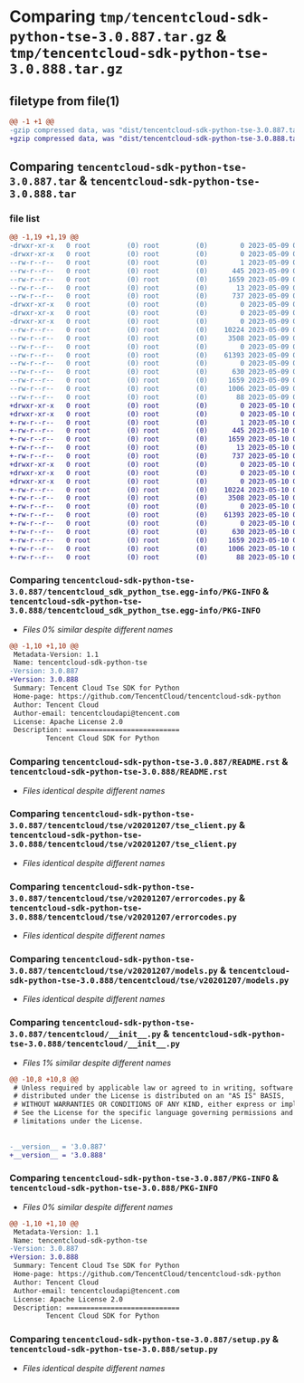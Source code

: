 # Comparing `tmp/tencentcloud-sdk-python-tse-3.0.887.tar.gz` & `tmp/tencentcloud-sdk-python-tse-3.0.888.tar.gz`

## filetype from file(1)

```diff
@@ -1 +1 @@
-gzip compressed data, was "dist/tencentcloud-sdk-python-tse-3.0.887.tar", last modified: Tue May  9 03:24:09 2023, max compression
+gzip compressed data, was "dist/tencentcloud-sdk-python-tse-3.0.888.tar", last modified: Wed May 10 02:58:40 2023, max compression
```

## Comparing `tencentcloud-sdk-python-tse-3.0.887.tar` & `tencentcloud-sdk-python-tse-3.0.888.tar`

### file list

```diff
@@ -1,19 +1,19 @@
-drwxr-xr-x   0 root         (0) root         (0)        0 2023-05-09 03:24:09.000000 tencentcloud-sdk-python-tse-3.0.887/
-drwxr-xr-x   0 root         (0) root         (0)        0 2023-05-09 03:24:09.000000 tencentcloud-sdk-python-tse-3.0.887/tencentcloud_sdk_python_tse.egg-info/
--rw-r--r--   0 root         (0) root         (0)        1 2023-05-09 03:24:09.000000 tencentcloud-sdk-python-tse-3.0.887/tencentcloud_sdk_python_tse.egg-info/dependency_links.txt
--rw-r--r--   0 root         (0) root         (0)      445 2023-05-09 03:24:09.000000 tencentcloud-sdk-python-tse-3.0.887/tencentcloud_sdk_python_tse.egg-info/SOURCES.txt
--rw-r--r--   0 root         (0) root         (0)     1659 2023-05-09 03:24:09.000000 tencentcloud-sdk-python-tse-3.0.887/tencentcloud_sdk_python_tse.egg-info/PKG-INFO
--rw-r--r--   0 root         (0) root         (0)       13 2023-05-09 03:24:09.000000 tencentcloud-sdk-python-tse-3.0.887/tencentcloud_sdk_python_tse.egg-info/top_level.txt
--rw-r--r--   0 root         (0) root         (0)      737 2023-05-09 03:24:09.000000 tencentcloud-sdk-python-tse-3.0.887/README.rst
-drwxr-xr-x   0 root         (0) root         (0)        0 2023-05-09 03:24:09.000000 tencentcloud-sdk-python-tse-3.0.887/tencentcloud/
-drwxr-xr-x   0 root         (0) root         (0)        0 2023-05-09 03:24:09.000000 tencentcloud-sdk-python-tse-3.0.887/tencentcloud/tse/
-drwxr-xr-x   0 root         (0) root         (0)        0 2023-05-09 03:24:09.000000 tencentcloud-sdk-python-tse-3.0.887/tencentcloud/tse/v20201207/
--rw-r--r--   0 root         (0) root         (0)    10224 2023-05-09 03:24:09.000000 tencentcloud-sdk-python-tse-3.0.887/tencentcloud/tse/v20201207/tse_client.py
--rw-r--r--   0 root         (0) root         (0)     3508 2023-05-09 03:24:09.000000 tencentcloud-sdk-python-tse-3.0.887/tencentcloud/tse/v20201207/errorcodes.py
--rw-r--r--   0 root         (0) root         (0)        0 2023-05-09 03:24:09.000000 tencentcloud-sdk-python-tse-3.0.887/tencentcloud/tse/v20201207/__init__.py
--rw-r--r--   0 root         (0) root         (0)    61393 2023-05-09 03:24:09.000000 tencentcloud-sdk-python-tse-3.0.887/tencentcloud/tse/v20201207/models.py
--rw-r--r--   0 root         (0) root         (0)        0 2023-05-09 03:24:09.000000 tencentcloud-sdk-python-tse-3.0.887/tencentcloud/tse/__init__.py
--rw-r--r--   0 root         (0) root         (0)      630 2023-05-09 03:24:09.000000 tencentcloud-sdk-python-tse-3.0.887/tencentcloud/__init__.py
--rw-r--r--   0 root         (0) root         (0)     1659 2023-05-09 03:24:09.000000 tencentcloud-sdk-python-tse-3.0.887/PKG-INFO
--rw-r--r--   0 root         (0) root         (0)     1006 2023-05-09 03:24:09.000000 tencentcloud-sdk-python-tse-3.0.887/setup.py
--rw-r--r--   0 root         (0) root         (0)       88 2023-05-09 03:24:09.000000 tencentcloud-sdk-python-tse-3.0.887/setup.cfg
+drwxr-xr-x   0 root         (0) root         (0)        0 2023-05-10 02:58:40.000000 tencentcloud-sdk-python-tse-3.0.888/
+drwxr-xr-x   0 root         (0) root         (0)        0 2023-05-10 02:58:40.000000 tencentcloud-sdk-python-tse-3.0.888/tencentcloud_sdk_python_tse.egg-info/
+-rw-r--r--   0 root         (0) root         (0)        1 2023-05-10 02:58:40.000000 tencentcloud-sdk-python-tse-3.0.888/tencentcloud_sdk_python_tse.egg-info/dependency_links.txt
+-rw-r--r--   0 root         (0) root         (0)      445 2023-05-10 02:58:40.000000 tencentcloud-sdk-python-tse-3.0.888/tencentcloud_sdk_python_tse.egg-info/SOURCES.txt
+-rw-r--r--   0 root         (0) root         (0)     1659 2023-05-10 02:58:40.000000 tencentcloud-sdk-python-tse-3.0.888/tencentcloud_sdk_python_tse.egg-info/PKG-INFO
+-rw-r--r--   0 root         (0) root         (0)       13 2023-05-10 02:58:40.000000 tencentcloud-sdk-python-tse-3.0.888/tencentcloud_sdk_python_tse.egg-info/top_level.txt
+-rw-r--r--   0 root         (0) root         (0)      737 2023-05-10 02:58:39.000000 tencentcloud-sdk-python-tse-3.0.888/README.rst
+drwxr-xr-x   0 root         (0) root         (0)        0 2023-05-10 02:58:40.000000 tencentcloud-sdk-python-tse-3.0.888/tencentcloud/
+drwxr-xr-x   0 root         (0) root         (0)        0 2023-05-10 02:58:40.000000 tencentcloud-sdk-python-tse-3.0.888/tencentcloud/tse/
+drwxr-xr-x   0 root         (0) root         (0)        0 2023-05-10 02:58:40.000000 tencentcloud-sdk-python-tse-3.0.888/tencentcloud/tse/v20201207/
+-rw-r--r--   0 root         (0) root         (0)    10224 2023-05-10 02:58:39.000000 tencentcloud-sdk-python-tse-3.0.888/tencentcloud/tse/v20201207/tse_client.py
+-rw-r--r--   0 root         (0) root         (0)     3508 2023-05-10 02:58:39.000000 tencentcloud-sdk-python-tse-3.0.888/tencentcloud/tse/v20201207/errorcodes.py
+-rw-r--r--   0 root         (0) root         (0)        0 2023-05-10 02:58:39.000000 tencentcloud-sdk-python-tse-3.0.888/tencentcloud/tse/v20201207/__init__.py
+-rw-r--r--   0 root         (0) root         (0)    61393 2023-05-10 02:58:39.000000 tencentcloud-sdk-python-tse-3.0.888/tencentcloud/tse/v20201207/models.py
+-rw-r--r--   0 root         (0) root         (0)        0 2023-05-10 02:58:39.000000 tencentcloud-sdk-python-tse-3.0.888/tencentcloud/tse/__init__.py
+-rw-r--r--   0 root         (0) root         (0)      630 2023-05-10 02:58:39.000000 tencentcloud-sdk-python-tse-3.0.888/tencentcloud/__init__.py
+-rw-r--r--   0 root         (0) root         (0)     1659 2023-05-10 02:58:40.000000 tencentcloud-sdk-python-tse-3.0.888/PKG-INFO
+-rw-r--r--   0 root         (0) root         (0)     1006 2023-05-10 02:58:39.000000 tencentcloud-sdk-python-tse-3.0.888/setup.py
+-rw-r--r--   0 root         (0) root         (0)       88 2023-05-10 02:58:40.000000 tencentcloud-sdk-python-tse-3.0.888/setup.cfg
```

### Comparing `tencentcloud-sdk-python-tse-3.0.887/tencentcloud_sdk_python_tse.egg-info/PKG-INFO` & `tencentcloud-sdk-python-tse-3.0.888/tencentcloud_sdk_python_tse.egg-info/PKG-INFO`

 * *Files 0% similar despite different names*

```diff
@@ -1,10 +1,10 @@
 Metadata-Version: 1.1
 Name: tencentcloud-sdk-python-tse
-Version: 3.0.887
+Version: 3.0.888
 Summary: Tencent Cloud Tse SDK for Python
 Home-page: https://github.com/TencentCloud/tencentcloud-sdk-python
 Author: Tencent Cloud
 Author-email: tencentcloudapi@tencent.com
 License: Apache License 2.0
 Description: ============================
         Tencent Cloud SDK for Python
```

### Comparing `tencentcloud-sdk-python-tse-3.0.887/README.rst` & `tencentcloud-sdk-python-tse-3.0.888/README.rst`

 * *Files identical despite different names*

### Comparing `tencentcloud-sdk-python-tse-3.0.887/tencentcloud/tse/v20201207/tse_client.py` & `tencentcloud-sdk-python-tse-3.0.888/tencentcloud/tse/v20201207/tse_client.py`

 * *Files identical despite different names*

### Comparing `tencentcloud-sdk-python-tse-3.0.887/tencentcloud/tse/v20201207/errorcodes.py` & `tencentcloud-sdk-python-tse-3.0.888/tencentcloud/tse/v20201207/errorcodes.py`

 * *Files identical despite different names*

### Comparing `tencentcloud-sdk-python-tse-3.0.887/tencentcloud/tse/v20201207/models.py` & `tencentcloud-sdk-python-tse-3.0.888/tencentcloud/tse/v20201207/models.py`

 * *Files identical despite different names*

### Comparing `tencentcloud-sdk-python-tse-3.0.887/tencentcloud/__init__.py` & `tencentcloud-sdk-python-tse-3.0.888/tencentcloud/__init__.py`

 * *Files 1% similar despite different names*

```diff
@@ -10,8 +10,8 @@
 # Unless required by applicable law or agreed to in writing, software
 # distributed under the License is distributed on an "AS IS" BASIS,
 # WITHOUT WARRANTIES OR CONDITIONS OF ANY KIND, either express or implied.
 # See the License for the specific language governing permissions and
 # limitations under the License.
 
 
-__version__ = '3.0.887'
+__version__ = '3.0.888'
```

### Comparing `tencentcloud-sdk-python-tse-3.0.887/PKG-INFO` & `tencentcloud-sdk-python-tse-3.0.888/PKG-INFO`

 * *Files 0% similar despite different names*

```diff
@@ -1,10 +1,10 @@
 Metadata-Version: 1.1
 Name: tencentcloud-sdk-python-tse
-Version: 3.0.887
+Version: 3.0.888
 Summary: Tencent Cloud Tse SDK for Python
 Home-page: https://github.com/TencentCloud/tencentcloud-sdk-python
 Author: Tencent Cloud
 Author-email: tencentcloudapi@tencent.com
 License: Apache License 2.0
 Description: ============================
         Tencent Cloud SDK for Python
```

### Comparing `tencentcloud-sdk-python-tse-3.0.887/setup.py` & `tencentcloud-sdk-python-tse-3.0.888/setup.py`

 * *Files identical despite different names*

